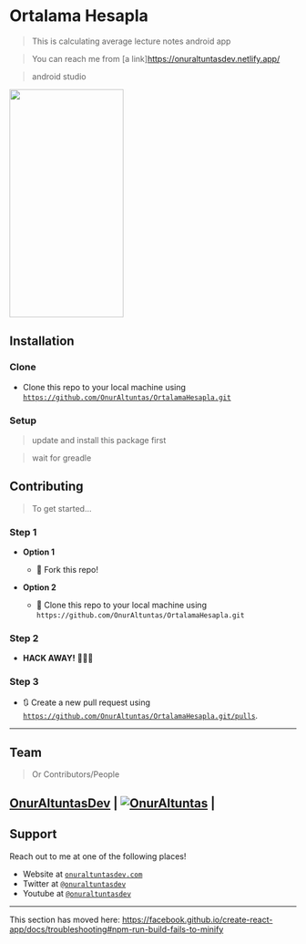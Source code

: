 
# Ortalama Hesapla

> This is calculating average lecture notes android app

> You can reach me from [a link]https://onuraltuntasdev.netlify.app/

> android studio

<img src="https://user-images.githubusercontent.com/53194850/91463698-5f4e6b00-e894-11ea-8b11-a33a8e56f6f6.jpg" data-canonical-src="https://user-images.githubusercontent.com/53194850/91463698-5f4e6b00-e894-11ea-8b11-a33a8e56f6f6.jpg" width="200" height="400" />

## Installation

### Clone

- Clone this repo to your local machine using <a href="https://github.com/OnurAltuntas/OrtalamaHesapla.git" target="_blank">`https://github.com/OnurAltuntas/OrtalamaHesapla.git`</a>

### Setup

> update and install this package first

>wait for greadle

## Contributing

> To get started...

### Step 1

- **Option 1**
    - 🍴 Fork this repo!

- **Option 2**
    - 👯 Clone this repo to your local machine using `https://github.com/OnurAltuntas/OrtalamaHesapla.git`

### Step 2

- **HACK AWAY!** 🔨🔨🔨

### Step 3

- 🔃 Create a new pull request using <a href="https://github.com/OnurAltuntas/OrtalamaHesapla.git/pulls" target="_blank">`https://github.com/OnurAltuntas/OrtalamaHesapla.git/pulls`</a>.

---

## Team

> Or Contributors/People

 <a href="https://onuraltuntasdev.netlify.app/" target="_blank">**OnurAltuntasDev**</a> 
 | [![OnurAltuntas](https://avatars0.githubusercontent.com/u/53194850?s=460&u=88ff0b9c8fe41c908d3c9b7ff43eb00dba669e66&v=4)](https://onuraltuntasdev.netlify.app)  |
---

## Support

Reach out to me at one of the following places!

- Website at <a href="https://onuraltuntasdev.netlify.app/" target="_blank">`onuraltuntasdev.com`</a>
- Twitter at <a href="http://twitter.com/onuraltuntasdev" target="_blank">`@onuraltuntasdev`</a>
- Youtube at <a href="https://www.youtube.com/channel/UCalJQ45NyMzMvPqK5n0xYEA" target="_blank">`@onuraltuntasdev`</a>
---



This section has moved here: https://facebook.github.io/create-react-app/docs/troubleshooting#npm-run-build-fails-to-minify
